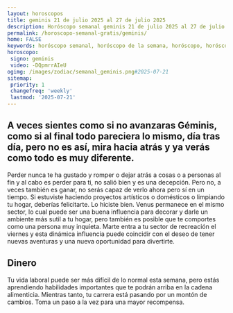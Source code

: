 ```yaml
---
layout: horoscopos
title: geminis 21 de julio 2025 al 27 de julio 2025 
description: Horóscopo semanal geminis 21 de julio 2025 al 27 de julio 2025. A veces sientes como si no avanzaras Géminis, como si al final todo pareciera lo mismo, día tras día, pero no es así, mira hacia atrás y ya verás como todo es muy diferente.
permalink: /horoscopo-semanal-gratis/geminis/
home: FALSE
keywords: horóscopo semanal, horóscopo de la semana, horóscopo, horóscopo gratis,horóscopos, horóscopo esperanza gracia, horoscopos geminis la semana, horóscopos gratis, Tarot, Astrologia, Zodíaco, geminis, horoscopo gratis, semanal
horoscopo:
 signo: geminis
 video: -DQpmrrAIeU
ogimg: /images/zodiac/semanal_geminis.png#2025-07-21
sitemap:
 priority: 1
 changefreq: 'weekly'
 lastmod: '2025-07-21'
---
```




## A veces sientes como si no avanzaras Géminis, como si al final todo pareciera lo mismo, día tras día, pero no es así, mira hacia atrás y ya verás como todo es muy diferente.

Perder nunca te ha gustado y romper o dejar atrás a cosas o a personas al fin y al cabo es perder para ti, no salió bien y es una decepción. Pero no, a veces también es ganar, no serás capaz de verlo ahora pero sí en un tiempo.
Si estuviste haciendo proyectos artísticos o domésticos o limpiando tu hogar, deberías felicitarte. Lo hiciste bien. Venus permanece en el mismo sector, lo cual puede ser una buena influencia para decorar y darle un ambiente más sutil a tu hogar, pero también es posible que te comportes como una persona muy inquieta. Marte entra a tu sector de recreación el viernes y esta dinámica influencia puede coincidir con el deseo de tener nuevas aventuras y una nueva oportunidad para divertirte.

## Dinero

Tu vida laboral puede ser más difícil de lo normal esta semana, pero estás aprendiendo habilidades importantes que te podrán arriba en la cadena alimenticia. Mientras tanto, tu carrera está pasando por un montón de cambios. Toma un paso a la vez para una mayor recompensa.